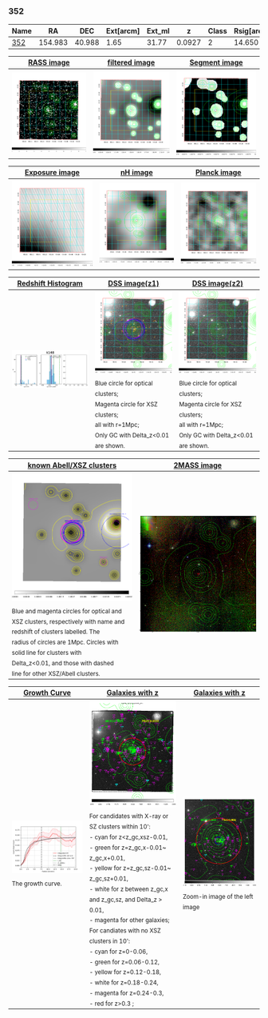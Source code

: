 <div STYLE="page-break-after: always;"></div>

### 352

|Name          |RA          |DEC      | Ext[arcm] | Ext_ml | z    | Class| Rsig[arcmin] | CRsig[c/s] | CR500[c/s] | R500[Mpc] |L500[erg/s]|F500[erg/s/cm^2]| M500[Msun]|Tx[keV]|beta|GC(XSZ,Delta_z<0.01)| GC(OPT,Delta_z<0.01)|GC|alias|
|--------------|------------|------------|---|---|-----------|--------|------|------|----|----|----|----|----|----|----|----|----|----|---|
|[352](script/352.md)     | 154.983       | 40.988       | 1.65    | 31.77   | 0.0927 | 2   | 14.650 |0.135 |0.125 |0.783 |5.460e+43 |2.531e-12 |1.493e+14 |2.822 |3.000 |Tar, |redMaPPer, |Tar, |k148|

|[RASS image](../image/352/352_img.pdf)|[filtered image](../image/352/352_fil.pdf)|[Segment image](../image/352/352_seg.pdf)|
|-------------------|--------------------|-------------------|
| <img src="../image/352/352_img.png" width="300">  | <img src="../image/352/352_fil.png" width="300">   | <img src="../image/352/352_seg.png" width="300">  |

|[Exposure image](../image/352/352_mex.pdf)| [nH image](../image/352/352_nh.pdf)| [Planck image](../image/352/352_p.pdf)|
|-------------------|--------------------|-------------------|
|<img src="../image/352/352_mex.png" width="300">   | <img src="../image/352/352_nh.png" width="300">    | <img src="../image/352/352_p.png" width="300"> |

|[Redshift Histogram](../image/352/352_zg.pdf) | [DSS image(z1)](../image/352/352_dss_z1.pdf)      |  [DSS image(z2)](../image/352/352_dss_z2.pdf)    |
|-------------------|--------------------|-------------------|
|<img src="../image/352/352_zg.png" width="300"> |<img src="../image/352/352_dss_z1.png" width="300"> <sub><br>Blue circle for optical clusters; <br>Magenta circle for XSZ clusters; <br>all with r=1Mpc; <br>Only GC with Delta_z<0.01 are shown. </sub>| <img src="../image/352/352_dss_z2.png" width="300"><sub><br>Blue circle for optical clusters; <br>Magenta circle for XSZ clusters; <br>all with r=1Mpc; <br>Only GC with Delta_z<0.01 are shown. </sub> |

|[known Abell/XSZ clusters](../image/352/352_m.pdf) | [2MASS image](../image/352/352_2mass.pdf)      |
|-------------------|-------------------|
|<img src=../image/352/352_m.png width="300"> <sub><br>Blue and magenta circles for optical and <br>XSZ clusters, respectively with name and <br>redshift of clusters labelled. The <br>radius of circles are 1Mpc. Circles with <br>solid line for clusters with <br>Delta_z<0.01, and those with dashed <br>line for other XSZ/Abell clusters.        </sub>|<img src="../image/352/352_2mass.png" width="300">  |

|[Growth Curve](../image/352/352_gca_all.png) |[Galaxies with z](../image/352/352_opt_ned.pdf) |[Galaxies with z](../image/352/352_opt_ned_zoom.pdf) |
|-------------------|-------------------|-------------------|
| <img src="../image/352/352_gca_all.png" width="300"> <sub><br>The growth curve.</sub>| <img src=../image/352/352_opt_ned.png width="300"> <br><sub> For candidates with X-ray or SZ clusters within 10': <br> - cyan for z<z_gc,xsz-0.01, <br> - green for z=z_gc,x-0.01~ z_gc,x+0.01, <br> - yellow for z=z_gc,sz-0.01~ z_gc,sz+0.01, <br> - white for z between z_gc,x and z_gc,sz, and Delta_z > 0.01, <br> - magenta for other galaxies; <br>For candiates with no XSZ clusters in 10': <br> - cyan for z=0-0.06, <br> - green for z=0.06-0.12, <br> - yellow for z=0.12-0.18, <br> - white for z=0.18-0.24, <br> - magenta for z=0.24-0.3, <br> - red for z>0.3 ;  </sub>|<img src=../image/352/352_opt_ned_zoom.png width="300">  <br><sub> Zoom-in image of the left image</sub>|




